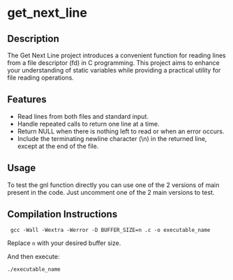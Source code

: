 <h1>get_next_line</h1>

<h2>Description</h2>

The Get Next Line project introduces a convenient function for reading lines from a file descriptor (fd) in C programming. This project aims to enhance your understanding of static variables while providing a practical utility for file reading operations.

<h2>Features</h2>

<ul>
  <li>Read lines from both files and standard input.</li>
  <li>Handle repeated calls to return one line at a time.</li>
  <li>Return NULL when there is nothing left to read or when an error occurs.</li>
  <li>Include the terminating newline character (\n) in the returned line, except at the end of the file.</li>
</ul>

<h2>Usage</h2>

To test the gnl function directly you can use one of the 2 versions of main present in the code. Just uncomment one of the 2 main versions to test.

<h2>Compilation Instructions</h2>
<code> gcc -Wall -Wextra -Werror -D BUFFER_SIZE=n <all_files>.c -o executable_name</code>

Replace <code>n</code> with your desired buffer size.

And then execute:

<code>./executable_name <filename></code>

